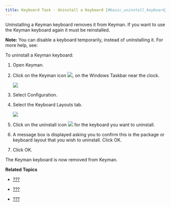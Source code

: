 ```yaml
---
title: Keyboard Task - Uninstall a Keyboard {#basic_uninstall_keyboard}
---
```


Uninstalling a Keyman keyboard removes it from Keyman. If you want to
use the Keyman keyboard again it must be reinstalled.

**Note:**
You can disable a keyboard temporarily, instead of uninstalling it. For
more help, see:

To uninstall a Keyman keyboard:

1.  Open Keyman.

2.  Click on the Keyman icon ![](desktop_images/icon-keyman.png), on the
    Windows Taskbar near the clock.

    ![](desktop_images/menu.png)

3.  Select Configuration.

4.  Select the Keyboard Layouts tab.

    ![](desktop_images/tab-layout.png)

5.  Click on the uninstall icon ![](desktop_images/icon-uninstall.png)
    for the keyboard you want to uninstall.

6.  A message box is displayed asking you to confirm this is the package
    or keyboard layout that you wish to uninstall. Click OK.

7.  Click OK.

The Keyman keyboard is now removed from Keyman.

**Related Topics**

-   [???](#basic_disable_keyboard)

-   [???](#basic_enable_keyboard)

-   [???](#start_download-install_keyboard)
